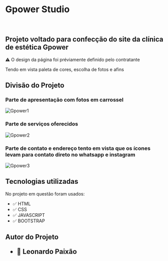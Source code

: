 <h1>Gpower Studio</h1>
<br>
<h2>Projeto voltado para confecção do site da clínica de estética Gpower</h2>

<p>⚠️ O design da página foi préviamente definido pelo contratante</p>
<p>Tendo em vista paleta de cores, escolha de fotos e afins<p>

<h2>Divisão do Projeto</h2>
<h3>Parte de apresentação com fotos em carrossel</h3>

![Gpower1](https://user-images.githubusercontent.com/90721193/149630273-4785581a-5d3d-4dd9-98a5-26d138e41625.png)

<h3>Parte de serviços oferecidos</h3>

![Gpower2](https://user-images.githubusercontent.com/90721193/149630340-12ffef35-67c7-47d3-b137-4849584241bb.png)

<h3>Parte de contato e endereço tento em vista que os ícones levam para contato direto no whatsapp e instagram</h3>

![Gpower3](https://user-images.githubusercontent.com/90721193/149630360-53a48e4d-38dd-4474-b0a3-bac818112abb.png)







<h2>Tecnologias utilizadas</h2>
<p>No projeto em questão foram usados: </p>
<ul>
    <li>✅ HTML</li>
    <li>✅ CSS</li>
    <li>✅ JAVASCRIPT</li>
    <li>✅ BOOTSTRAP</li>
</ul>

<h2>Autor do Projeto</p>
<ul>
    <li>🔴 Leonardo Paixão</li>
</ul>